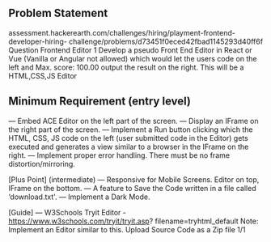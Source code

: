 ## Problem Statement

assessment.hackerearth.com/challenges/hiring/playment-frontend-developer-hiring- challenge/problems/d73451f0eced42fbad1145293d40ff6f
Question Frontend Editor
1 Develop a pseudo Front End Editor in React or Vue (Vanilla or Angular not allowed) which would let the users code on the left and
Max. score: 100.00
output the result on the right. This will be a HTML,CSS,JS Editor

## Minimum Requirement (entry level)

— Embed ACE Editor on the left part of the screen. — Display an IFrame on the right part of the screen.
— Implement a Run button clicking which the HTML, CSS, JS code on the left (user submitted code in the Editor) gets executed and generates a view similar to a browser in the IFrame on the right.
— Implement proper error handling. There must be no frame distortion/mirroring.

[Plus Point] (intermediate)
— Responsive for Mobile Screens. Editor on top, IFrame on the bottom. — A feature to Save the Code written in a file called ‘download.txt'.
— Implement a Dark Mode.

[Guide]
— W3Schools Tryit Editor - https://www.w3schools.com/tryit/tryit.asp? filename=tryhtml_default
Note: Implement an Editor similar to this. Upload Source Code as a Zip file
1/1
